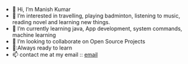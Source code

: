 - 👋 Hi, I’m Manish Kumar
- 👀 I’m interested in travelling, playing badminton, listening to music, reading novel and learning new things.  
- 🌱 I’m currently learning java, App development, system commands, machine learning
- 💞️ I’m looking to collaborate on Open Source Projects
- 💫:Always ready to learn
- 📫 contact me at my email :: [email](mailto:21f1004250@student.onlinedegree.iitm.ac.in)


<!---
maniesh1/maniesh1 is a ✨ special ✨ repository because its `README.md` (this file) appears on your GitHub profile.
You can click the Preview link to take a look at your changes.
--->
